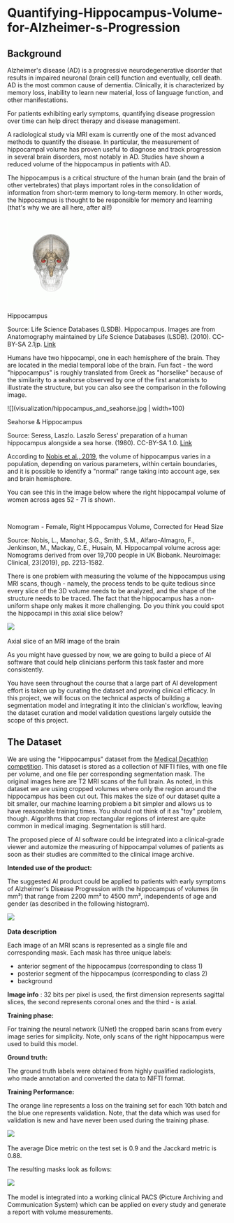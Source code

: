 # Quantifying-Hippocampus-Volume-for-Alzheimer-s-Progression

## **Background**

Alzheimer's disease (AD) is a progressive neurodegenerative disorder that results in impaired neuronal (brain cell) function and eventually, cell death. AD is the most common cause of dementia. Clinically, it is characterized by memory loss, inability to learn new material, loss of language function, and other manifestations.

For patients exhibiting early symptoms, quantifying disease progression over time can help direct therapy and disease management.

A radiological study via MRI exam is currently one of the most advanced methods to quantify the disease. In particular, the measurement of hippocampal volume has proven useful to diagnose and track progression in several brain disorders, most notably in AD. Studies have shown a reduced volume of the hippocampus in patients with AD.

The hippocampus is a critical structure of the human brain (and the brain of other vertebrates) that plays important roles in the consolidation of information from short-term memory to long-term memory. In other words, the hippocampus is thought to be responsible for memory and learning (that's why we are all here, after all!)

![](visualization/Hippocampus_small.gif)

Hippocampus

Source: Life Science Databases (LSDB). Hippocampus. Images are from Anatomography maintained by Life Science Databases (LSDB). (2010). CC-BY-SA 2.1jp. [Link](https://commons.wikimedia.org/wiki/File:Hippocampus_small.gif)

Humans have two hippocampi, one in each hemisphere of the brain. They are located in the medial temporal lobe of the brain. Fun fact - the word "hippocampus" is roughly translated from Greek as "horselike" because of the similarity to a seahorse observed by one of the first anatomists to illustrate the structure, but you can also see the comparison in the following image.

![](visualization/hippocampus_and_seahorse.jpg | width=100)

Seahorse & Hippocampus

Source: Seress, Laszlo. Laszlo Seress' preparation of a human hippocampus alongside a sea horse. (1980). CC-BY-SA 1.0. [Link](https://commons.wikimedia.org/wiki/File:Hippocampus_and_seahorse.JPG)

According to [Nobis et al., 2019](https://www.sciencedirect.com/science/article/pii/S2213158219302542), the volume of hippocampus varies in a population, depending on various parameters, within certain boundaries, and it is possible to identify a "normal" range taking into account age, sex and brain hemisphere.

You can see this in the image below where the right hippocampal volume of women across ages 52 - 71 is shown.

![]()

Nomogram - Female, Right Hippocampus Volume, Corrected for Head Size

Source: Nobis, L., Manohar, S.G., Smith, S.M., Alfaro-Almagro, F., Jenkinson, M., Mackay, C.E., Husain, M. Hippocampal volume across age: Nomograms derived from over 19,700 people in UK Biobank. Neuroimage: Clinical, 23(2019), pp. 2213-1582.

There is one problem with measuring the volume of the hippocampus using MRI scans, though - namely, the process tends to be quite tedious since every slice of the 3D volume needs to be analyzed, and the shape of the structure needs to be traced. The fact that the hippocampus has a non-uniform shape only makes it more challenging. Do you think you could spot the hippocampi in this axial slice below?

![](RackMultipart20221113-1-pesno7_html_92d7f90d2dfcc30c.jpg)

Axial slice of an MRI image of the brain

As you might have guessed by now, we are going to build a piece of AI software that could help clinicians perform this task faster and more consistently.

You have seen throughout the course that a large part of AI development effort is taken up by curating the dataset and proving clinical efficacy. In this project, we will focus on the technical aspects of building a segmentation model and integrating it into the clinician's workflow, leaving the dataset curation and model validation questions largely outside the scope of this project.

## **The Dataset**

We are using the "Hippocampus" dataset from the [Medical Decathlon competition](http://medicaldecathlon.com/). This dataset is stored as a collection of NIFTI files, with one file per volume, and one file per corresponding segmentation mask. The original images here are T2 MRI scans of the full brain. As noted, in this dataset we are using cropped volumes where only the region around the hippocampus has been cut out. This makes the size of our dataset quite a bit smaller, our machine learning problem a bit simpler and allows us to have reasonable training times. You should not think of it as "toy" problem, though. Algorithms that crop rectangular regions of interest are quite common in medical imaging. Segmentation is still hard.

The proposed piece of AI software could be integrated into a clinical-grade viewer and automize the measuring of hippocampal volumes of patients as soon as their studies are committed to the clinical image archive.

**Intended use of the product:**

The suggested AI product could be applied to patients with early symptoms of Alzheimer's Disease Progression with the hippocampus of volumes (in mm³) that range from 2200 mm³ to 4500 mm³, independents of age and gender (as described in the following histogram).

![](RackMultipart20221113-1-pesno7_html_2186b4466c23a241.png)

**Data description**

Each image of an MRI scans is represented as a single file and corresponding mask. Each mask has three unique labels:

- anterior segment of the hippocampus (corresponding to class 1)
- posterior segment of the hippocampus (corresponding to class 2)
- background

**Image info** : 32 bits per pixel is used, the first dimension represents sagittal slices, the second represents coronal ones and the third - is axial.

**Training phase:**

For training the neural network (UNet) the cropped barin scans from every image series for simplicity. Note, only scans of the right hippocampus were used to build this model.

**Ground truth:**

The ground truth labels were obtained from highly qualified radiologists, who made annotation and converted the data to NIFTI format.

**Training Performance:**

The orange line represents a loss on the training set for each 10th batch and the blue one represents validation. Note, that the data which was used for validation is new and have never been used during the training phase.

![](RackMultipart20221113-1-pesno7_html_780d9751483f1fcc.png)

The average Dice metric on the test set is 0.9 and the Jacckard metric is 0.88.

The resulting masks look as follows:

![](RackMultipart20221113-1-pesno7_html_b2a3c9682e87f375.png)

The model is integrated into a working clinical PACS (Picture Archiving and Communication System) which can be applied on every study and generate a report with volume measurements.
